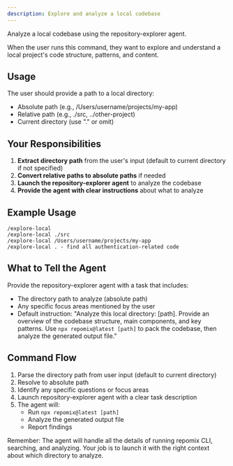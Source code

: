 ```yaml
---
description: Explore and analyze a local codebase
---
```


Analyze a local codebase using the repository-explorer agent.

When the user runs this command, they want to explore and understand a local project's code structure, patterns, and content.

## Usage

The user should provide a path to a local directory:
- Absolute path (e.g., /Users/username/projects/my-app)
- Relative path (e.g., ./src, ../other-project)
- Current directory (use "." or omit)

## Your Responsibilities

1. **Extract directory path** from the user's input (default to current directory if not specified)
2. **Convert relative paths to absolute paths** if needed
3. **Launch the repository-explorer agent** to analyze the codebase
4. **Provide the agent with clear instructions** about what to analyze

## Example Usage

```
/explore-local
/explore-local ./src
/explore-local /Users/username/projects/my-app
/explore-local . - find all authentication-related code
```

## What to Tell the Agent

Provide the repository-explorer agent with a task that includes:
- The directory path to analyze (absolute path)
- Any specific focus areas mentioned by the user
- Default instruction: "Analyze this local directory: [path]. Provide an overview of the codebase structure, main components, and key patterns. Use `npx repomix@latest [path]` to pack the codebase, then analyze the generated output file."

## Command Flow

1. Parse the directory path from user input (default to current directory)
2. Resolve to absolute path
3. Identify any specific questions or focus areas
4. Launch repository-explorer agent with a clear task description
5. The agent will:
   - Run `npx repomix@latest [path]`
   - Analyze the generated output file
   - Report findings

Remember: The agent will handle all the details of running repomix CLI, searching, and analyzing. Your job is to launch it with the right context about which directory to analyze.
